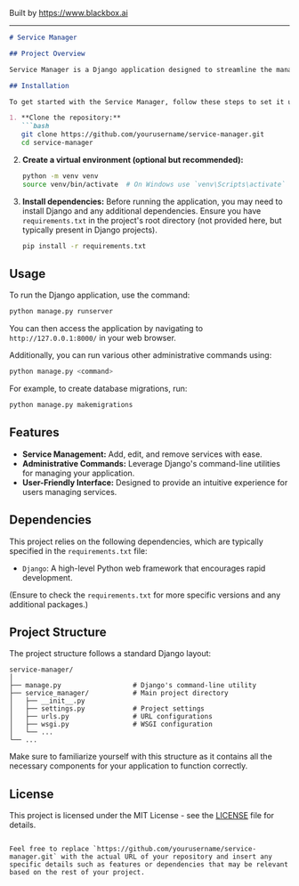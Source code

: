 
Built by https://www.blackbox.ai

---

```markdown
# Service Manager

## Project Overview

Service Manager is a Django application designed to streamline the management of services in a web environment. It provides a structured way to manage administrative tasks related to services effortlessly. This project utilizes Django's robust features to create a user-friendly interface for service management.

## Installation

To get started with the Service Manager, follow these steps to set it up on your local machine:

1. **Clone the repository:**
   ```bash
   git clone https://github.com/yourusername/service-manager.git
   cd service-manager
   ```

2. **Create a virtual environment (optional but recommended):**
   ```bash
   python -m venv venv
   source venv/bin/activate  # On Windows use `venv\Scripts\activate`
   ```

3. **Install dependencies:**
   Before running the application, you may need to install Django and any additional dependencies. Ensure you have `requirements.txt` in the project's root directory (not provided here, but typically present in Django projects).
   ```bash
   pip install -r requirements.txt
   ```

## Usage

To run the Django application, use the command:

```bash
python manage.py runserver
```

You can then access the application by navigating to `http://127.0.0.1:8000/` in your web browser.

Additionally, you can run various other administrative commands using:

```bash
python manage.py <command>
```
For example, to create database migrations, run:
```bash
python manage.py makemigrations
```

## Features

- **Service Management:** Add, edit, and remove services with ease.
- **Administrative Commands:** Leverage Django's command-line utilities for managing your application.
- **User-Friendly Interface:** Designed to provide an intuitive experience for users managing services.

## Dependencies

This project relies on the following dependencies, which are typically specified in the `requirements.txt` file:

- `Django`: A high-level Python web framework that encourages rapid development.

(Ensure to check the `requirements.txt` for more specific versions and any additional packages.)

## Project Structure

The project structure follows a standard Django layout:

```
service-manager/
│
├── manage.py                  # Django's command-line utility
├── service_manager/           # Main project directory
│   ├── __init__.py
│   ├── settings.py            # Project settings
│   ├── urls.py                # URL configurations
│   ├── wsgi.py                # WSGI configuration
│   └── ...
└── ...
```

Make sure to familiarize yourself with this structure as it contains all the necessary components for your application to function correctly.

## License

This project is licensed under the MIT License - see the [LICENSE](LICENSE) file for details.
```

Feel free to replace `https://github.com/yourusername/service-manager.git` with the actual URL of your repository and insert any specific details such as features or dependencies that may be relevant based on the rest of your project.
